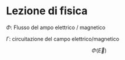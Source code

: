 # Lezione di fisica

$\Phi$: Flusso del ampo elettrico / magnetico

$\Gamma$: circuitazione del campo elettrico/magnetico


$$
\Phi\left(\vec E\right)
$$
<!--stackedit_data:
eyJoaXN0b3J5IjpbNzc2NDk2MzcxXX0=
-->